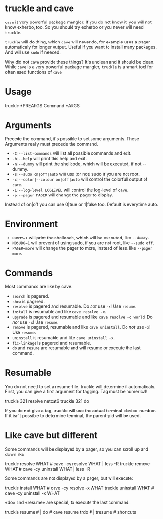 truckle and cave
================

`cave` is very powerful package mangler.  If you do not know it, you will not know exherbo, too.  So you should try exherbo or you never will need `truckle`.

`truckle` will do thing, which `cave` will never do, for example uses a pager automaticaly for longer output.  Useful if you want to install many packages.  And will use `sudo` if needed.

Why did not `cave` provide these things?  It's unclean and it should be clean.  While `cave` is a very powerful package mangler, `truckle` is a smart tool for often used functions of `cave`

Usage
=====

truckle *PREARGS Command *ARGS

Arguments
=========

Precede the command, it's possible to set some arguments.
These Arguments really must precede the command.

- `-C|--list-commands` will list all possible commands and exit.
- `-h|--help` will print this help and exit.
- `-n|--dummy` will print the shellcode, which will be executed, if not --dummy.
- `-s|--sudo on|off|auto` will use (or not) sudo if you are not root.
- `-c|--color|--colour on|off|auto` will control the colorfull output of `cave`.
- `-L|--log-level LOGLEVEL` will control the log-level of `cave`.
- `-p|--pager PAGER` will change the pager to display.

Instead of on|off you can use 0|true or 1|false too.  Default is everytime auto.

Environment
===========

- `DUMMY=1` will print the shellcode, which will be executed, like `--dummy`.
- `NOSUDO=1` will prevent of using sudo, if you are not root, like `--sudo off`.
- `PAGER=more` will change the pager to more, instead of less, like `--pager more`.

Commands
========

Most commands are like by cave.

- `search` is pagered.
- `show` is pagered.
- `resolve` is pagered and resumable. Do *not* use `-x`! Use `resume`.
- `install` is resumable and like `cave resolve -x`.
- `upgrade` is pagered and resumable and like `cave resolve -c world`. Do *not* use `-x`! Use `resume`.
- `remove` is pagered, resumable and like `cave uninstall`. Do *not* use `-x`! Use `resume`.
- `uninstall` is resumable and like `cave uninstall -x`.
- `fix-linkage` is pagered and resumable.
- `do` and `resume` are resumable and will resume or execute the last command.

Resumable
=========

You do not need to set a resume-file. truckle will determine it automaticaly. First, you can give a first argument for tagging. Tag must be numerical!

  truckle 321 resolve netcat6
  truckle 321 do

If you do not give a tag, truckle will use the actual terminal-device-number. If it isn't possible to determine terminal, the parent-pid will be used.

Like cave but different
=======================

Some commands will be displayed by a pager, so you can scroll up and down like

  truckle resolve WHAT    # cave -cy resolve WHAT | less -R
  truckle remove WHAT     # cave -cy uninstall WHAT | less -R

Some commands are not displayed by a pager, but will execute:

  truckle install WHAT    # cave -cy resolve -x WHAT
  truckle uninstall WHAT  # cave -cy uninstall -x WHAT

«do» and «resume» are special, to execute the last command:

  truckle resume # | do   # cave resume
  trdo # | tresume        # shortcuts
